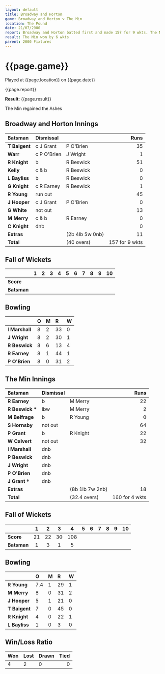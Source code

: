 ```yaml
---
layout: default
title: Broadway and Horton
game: Broadway and Horton v The Min
location: The Pound
date: 21/07/2000
report: Broadway and Horton batted first and made 157 for 9 wkts. The Min replied with 160 for 4 wkts
result: The Min won by 6 wkts 
parent: 2000 Fixtures
---
```


# {{page.game}}

Played at {{page.location}} on {{page.date}}

{{page.report}}

**Result:** {{page.result}}

The Min regained the Ashes

## Broadway and Horton Innings

| Batsman | Dismissal |  | Runs |
|:---|:---|---|---:|
| **T Baigent** | c J Grant | P O'Brien | 35 |
| **Warr** | c P O'Brien | J Wright | 1 |
| **R Knight** | b | R Beswick | 51 |
| **Kelly** | c & b | R Beswick | 0 |
| **L Bayliss** | b | R Beswick | 0 |
| **G Knight** | c R Earney | R Beswick | 1 |
| **R Young** | run out |  | 45 |
| **J Hooper** | c J Grant | P O'Brien |0  |
| **G White** | not out |  | 13 |
| **M Merry** | c & b | R Earney | 0 |
| **C Knight** | dnb |  | 0 |
| **Extras** | | (2b 4lb 5w 0nb) | 11 |
| **Total** | | (40 overs) | 157 for 9 wkts |

## Fall of Wickets

| | 1 | 2 | 3 | 4 | 5 | 6 | 7 | 8 | 9 | 10 |
|---|:---:|:---:|:---:|:---:|:---:|:---:|:---:|:---:|:---:|:---:|
| **Score** |  |  |  |  |  |  |  |  |  |  |
| **Batsman** |  |  |  |  |  |  |  |  |  |  |

## Bowling

| | O | M | R | W |
|---|:---|:---|:---|:---|
| **I Marshall** | 8 | 2 | 33 | 0 |
| **J Wright** | 8 | 2 | 30 | 1 |
| **R Beswick** | 8 | 6 | 13 | 4 |
| **R Earney** | 8 | 1 | 44 | 1 |
| **P O'Brien** | 8 | 0 | 31 | 2 |

## The Min Innings

| Batsman | Dismissal |  | Runs |
|:---|:---|---|---:|
| **R Earney** | b | M Merry  | 22 |
| **R Beswick &#42;** | lbw | M Merry | 2 |
| **M Belfrage** | b | R Young | 0 |
| **S Hornsby** | not out |  | 64 |
| **P Grant** | b | R Knight | 22 |
| **W Calvert** | not out |  | 32 |
| **I Marshall** | dnb |  |  |
| **P Beswick** | dnb |  |  |
| **J Wright** | dnb |  |  |
| **P O'Brien** | dnb |  |  |
| **J Grant &#8224;** | dnb |  |  |
| **Extras** | | (8b 1lb 7w 2nb) | 18 |
| **Total** | | (32.4 overs) | 160 for 4 wkts |

## Fall of Wickets

| | 1 | 2 | 3 | 4 | 5 | 6 | 7 | 8 | 9 | 10 |
|---|:---:|:---:|:---:|:---:|:---:|:---:|:---:|:---:|:---:|:---:|
| **Score** | 21 | 22 | 30 | 108 |  |  |  |  |  |  |
| **Batsman** | 1 | 3 | 1 | 5 |  |  |  |  |  |  |

## Bowling

| | O | M | R | W |
|---|:---|:---|:---|:---|
| **R Young** | 7.4 | 1 | 29 | 1 |
| **M Merry** | 8 | 0 | 31 | 2 |
| **J Hooper** | 5 | 1 | 21 | 0 |
| **T Baigent** | 7 | 0 | 45 | 0 |
| **R Knight** | 4 | 0 | 22 | 1 |
| **L Bayliss** | 1 | 0 | 3 | 0 |

## Win/Loss Ratio

| Won | Lost | Drawn | Tied |
|:---|:---|:---|---:|
| 4 | 2 | 0 | 0 |